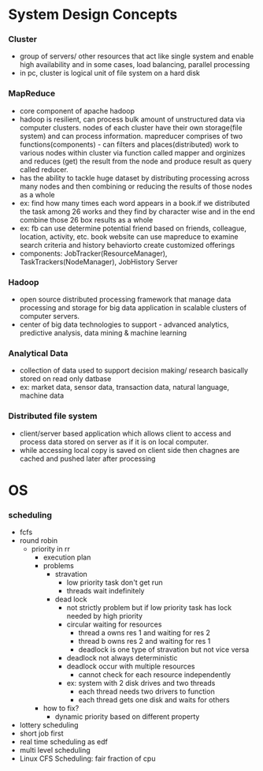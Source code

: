 # System Design Concepts
### Cluster
 - group of servers/ other resources that act like single system and enable high availability and in some cases, load balancing, parallel processing
 - in pc, cluster is logical unit of file system on a hard disk
### MapReduce
 - core component of apache hadoop
 - hadoop is resilient, can process bulk amount of unstructured data via computer clusters. nodes of each cluster have their own storage(file system) and can process information. mapreducer comprises of two functions(components) - can filters and places(distributed) work to various nodes within cluster via function called mapper and orginizes and reduces (get) the result from the node and produce result as query called reducer. 
 - has the ability to tackle huge dataset by distributing processing across many nodes and then combining or reducing the results of those nodes as a whole
 - ex: find how many times each word appears in a book.if we distributed the task among 26 works and they find by character wise and in the end combine those 26 box results as a whole
 - ex: fb can use determine potential friend based on friends, colleague, location, activity, etc. book website can use mapreduce to examine search criteria and history behaviorto create customized offerings
 - components: JobTracker(ResourceManager), TaskTrackers(NodeManager), JobHistory Server

### Hadoop
 - open source distributed processing framework that manage data processing and storage for big data application in scalable clusters of computer servers. 
 - center of big data technologies to support - advanced analytics, predictive analysis, data mining & machine learning

### Analytical Data 
 - collection of data used to support decision making/ research basically stored on read only datbase
 - ex: market data, sensor data, transaction data, natural language, machine data

### Distributed file system
 - client/server based application which allows client to access and process data stored on server as if it is on local computer. 
 - while accessing local copy is saved on client side then chagnes are cached and pushed later after processing 


# OS
### scheduling
 - fcfs
 - round robin
   - priority in rr
     - execution plan
     - problems
       - stravation
         - low priority task don't get run 
         - threads wait indefinitely
       - dead lock  
         - not strictly problem but if low priority task has lock needed by high priority
         - circular waiting for resources
           - thread a owns res 1 and waiting for res 2
           - thread b owns res 2 and waiting for res 1
           - deadlock is one type of stravation but not vice versa 
         - deadlock not always deterministic
         - deadlock occur with multiple resources
           - cannot check for each resource independently
         - ex: system with 2 disk drives and two threads
           - each thread needs two drivers to function
           - each thread gets one disk and waits for others
     - how to fix?
       - dynamic priority based on different property
 - lottery scheduling
 - short job first
 - real time scheduling as edf
 - multi level scheduling
 - Linux CFS Scheduling: fair fraction of cpu

